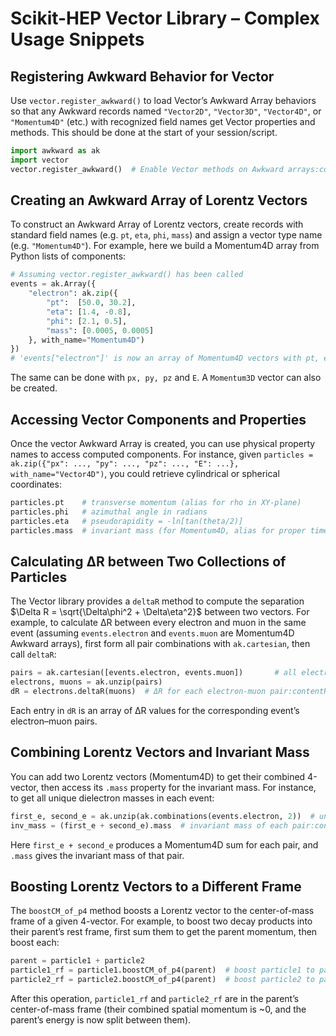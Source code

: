 # Scikit-HEP Vector Library – Complex Usage Snippets

## Registering Awkward Behavior for Vector

Use `vector.register_awkward()` to load Vector’s Awkward Array behaviors so that any Awkward records named `"Vector2D"`, `"Vector3D"`, `"Vector4D"`, or `"Momentum4D"` (etc.) with recognized field names get Vector properties and methods. This should be done at the start of your session/script.

```python
import awkward as ak
import vector
vector.register_awkward()  # Enable Vector methods on Awkward arrays:contentReference[oaicite:2]{index=2}
```

## Creating an Awkward Array of Lorentz Vectors

To construct an Awkward Array of Lorentz vectors, create records with standard field names (e.g. `pt`, `eta`, `phi`, `mass`) and assign a vector type name (e.g. `"Momentum4D"`). For example, here we build a Momentum4D array from Python lists of components:

```python
# Assuming vector.register_awkward() has been called
events = ak.Array({ 
    "electron": ak.zip({
        "pt":  [50.0, 30.2], 
        "eta": [1.4, -0.8], 
        "phi": [2.1, 0.5], 
        "mass": [0.0005, 0.0005]
    }, with_name="Momentum4D")
})
# 'events["electron"]' is now an array of Momentum4D vectors with pt, eta, phi, mass:contentReference[oaicite:4]{index=4}
```

The same can be done with `px, py, pz` and `E`. A `Momentum3D` vector can also be created.

## Accessing Vector Components and Properties

Once the vector Awkward Array is created, you can use physical property names to access computed components. For instance, given `particles = ak.zip({"px": ..., "py": ..., "pz": ..., "E": ...}, with_name="Vector4D")`, you could retrieve cylindrical or spherical coordinates:

```python
particles.pt    # transverse momentum (alias for rho in XY-plane)
particles.phi   # azimuthal angle in radians
particles.eta   # pseudorapidity = -ln[tan(theta/2)]
particles.mass  # invariant mass (for Momentum4D, alias for proper time tau)
```

## Calculating ΔR between Two Collections of Particles

The Vector library provides a `deltaR` method to compute the separation \$\Delta R = \sqrt{\Delta\phi^2 + \Delta\eta^2}\$ between two vectors. For example, to calculate ΔR between every electron and muon in the same event (assuming `events.electron` and `events.muon` are Momentum4D Awkward arrays), first form all pair combinations with `ak.cartesian`, then call `deltaR`:

```python
pairs = ak.cartesian([events.electron, events.muon])       # all electron-muon pairs per event:contentReference[oaicite:6]{index=6}
electrons, muons = ak.unzip(pairs)
dR = electrons.deltaR(muons)  # ΔR for each electron-muon pair:contentReference[oaicite:7]{index=7}
```

Each entry in `dR` is an array of ΔR values for the corresponding event’s electron–muon pairs.

## Combining Lorentz Vectors and Invariant Mass

You can add two Lorentz vectors (Momentum4D) to get their combined 4-vector, then access its `.mass` property for the invariant mass. For instance, to get all unique dielectron masses in each event:

```python
first_e, second_e = ak.unzip(ak.combinations(events.electron, 2))  # unique e⁺e⁻ pairs per event
inv_mass = (first_e + second_e).mass  # invariant mass of each pair:contentReference[oaicite:9]{index=9}
```

Here `first_e + second_e` produces a Momentum4D sum for each pair, and `.mass` gives the invariant mass of that pair.

## Boosting Lorentz Vectors to a Different Frame

The `boostCM_of_p4` method boosts a Lorentz vector to the center-of-mass frame of a given 4-vector. For example, to boost two decay products into their parent’s rest frame, first sum them to get the parent momentum, then boost each:

```python
parent = particle1 + particle2
particle1_rf = particle1.boostCM_of_p4(parent)  # boost particle1 to parent’s rest frame:contentReference[oaicite:11]{index=11}
particle2_rf = particle2.boostCM_of_p4(parent)  # boost particle2 to parent’s rest frame
```

After this operation, `particle1_rf` and `particle2_rf` are in the parent’s center-of-mass frame (their combined spatial momentum is \~0, and the parent’s energy is now split between them).
